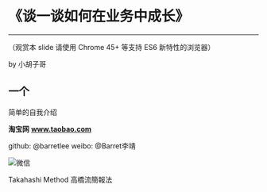 # 《谈一谈如何在业务中成长》
  ________________________________
  （观赏本 slide 请使用 Chrome 45+ 等支持 ES6 新特性的浏览器）

by 小胡子哥

## 一个
  简单的自我介绍

**淘宝网**
**www.taobao.com**

github: @barretlee
weibo: @Barret李靖

![微信](./wechart.png)

Takahashi Method
高橋流簡報法


